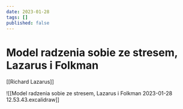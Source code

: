```yaml
---
date: 2023-01-28
tags: []
published: false
---
```

# Model radzenia sobie ze stresem, Lazarus i Folkman

[[Richard Lazarus]]

![[Model radzenia sobie ze stresem, Lazarus i Folkman 2023-01-28 12.53.43.excalidraw]]